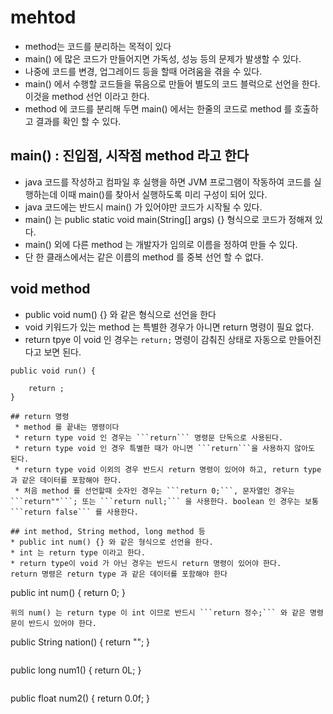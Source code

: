 # mehtod
* method는 코드를 분리하는 목적이 있다
* main() 에 많은 코드가 만들어지면 가독성, 성능 등의 문제가 발생할 수 있다.
* 나중에 코드를 변경, 업그레이드 등을 할때 어려움을 겪을 수 있다.
* main() 에서 수행할 코드들을 묶음으로 만들어 별도의 코드 블럭으로 선언을 한다. 이것을 method 선언 이라고 한다.
* method 에 코드를 분리해 두면 main() 에서는 한줄의 코드로 method 를 호출하고 결과를 확인 할 수 있다.

## main() : 진입점, 시작점 method 라고 한다
* java 코드를 작성하고 컴파일 후 실행을 하면 JVM 프로그램이 작동하여 코드를 실행하는데 이때 main()를 찾아서 실행하도록 미리 구성이 되어 있다.
* java 코드에는 반드시 main() 가 있어야만 코드가 시작될 수 있다.
* main() 는 public static void main(String[] args) {} 형식으로 코드가 정해져 있다.
* main() 외에 다른 method 는 개발자가 임의로 이름을 정하여 만들 수 있다.
* 단 한 클래스에서는 같은 이름의 method 를 중복 선언 할 수 없다.
## void method
* public void num() {} 와 같은 형식으로 선언을 한다
* void 키워드가 있는 method 는 특별한 경우가 아니면 return 명령이 필요 없다.
* return tpye 이 void 인 경우는 ```return;``` 명령이 감춰진 상태로 자동으로 만들어진다고 보면 된다.
```
public void run() {

	return ;
}

## return 명령
 * method 를 끝내는 명령이다
 * return type void 인 경우는 ```return``` 명령문 단독으로 사용된다.
 * return type void 인 경우 특별한 때가 아니면 ```return```을 사용하지 않아도 된다.
 * return type void 이외의 경우 반드시 return 명령이 있어야 하고, return type 과 같은 데이터를 포함해야 한다.
 * 처음 method 를 선언할때 숫자인 경우는 ```return 0;```, 문자열인 경우는 ```return""```; 또는 ```return null;``` 을 사용한다. boolean 인 경우는 보통 ```return false``` 를 사용한다.

## int method, String method, long method 등
* public int num() {} 와 같은 형식으로 선언을 한다.
* int 는 return type 이라고 한다.
* return type이 void 가 아닌 경우는 반드시 return 명령이 있어야 한다.
return 명령은 return type 과 같은 데이터를 포함해야 한다
```
public int num() { 
	return 0;
}
```
위의 num() 는 return type 이 int 이므로 반드시 ```return 정수;``` 와 같은 명령문이 반드시 있어야 한다.
```
public String nation() { 
	return "";
}
```
```
public long num1() { 
	return 0L;
}
```
```
public float num2() {
	return 0.0f;
}
```

